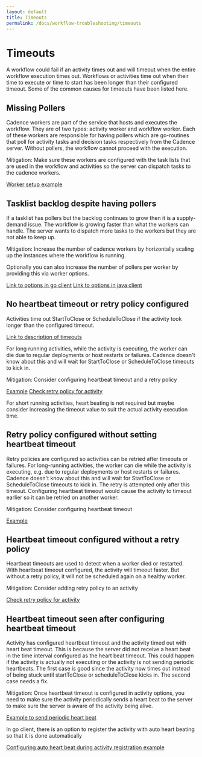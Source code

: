```yaml
---
layout: default
title: Timeouts
permalink: /docs/workflow-troubleshooting/timeouts
---
```


#  Timeouts

A workflow could fail if an activity times out and will timeout when the entire workflow execution times out. Workflows or activities time out when their time to execute or time to start has been longer than their configured timeout. Some of the common causes for timeouts have been listed here.

## Missing Pollers

Cadence workers are part of the service that hosts and executes the workflow. They are of two types: activity worker and workflow worker. Each of these workers are responsible for having pollers which are go-routines that poll for activity tasks and decision tasks respectively from the Cadence server. Without pollers, the workflow cannot proceed with the execution.

Mitigation: Make sure these workers are configured with the task lists that are used in the workflow and activities so the server can dispatch tasks to the cadence workers.

[Worker setup example](https://github.com/cadence-workflow/cadence-samples/blob/master/cmd/samples/pageflow/main.go#L18)

## Tasklist backlog despite having pollers

If a tasklist has pollers but the backlog continues to grow then it is a supply-demand issue. The workflow is growing faster than what the workers can handle. The server wants to dispatch more tasks to the workers but they are not able to keep up.

Mitigation: Increase the number of cadence workers by horizontally scaling up the instances where the workflow is running.

Optionally you can also increase the number of pollers per worker by providing this via worker options.

[Link to options in go client](https://pkg.go.dev/go.uber.org/cadence@v1.2.9/internal#WorkerOptions)
[Link to options in java client](https://github.com/cadence-workflow/cadence-java-client/blob/master/src/main/java/com/uber/cadence/internal/worker/PollerOptions.java#L124)

## No heartbeat timeout or retry policy configured

Activities time out StartToClose or ScheduleToClose if the activity took longer than the configured timeout.

[Link to description of timeouts](https://cadenceworkflow.io/docs/concepts/activities/#timeouts)

For long running activities, while the activity is executing, the worker can die due to regular deployments or host restarts or failures. Cadence doesn't know about this and will wait for StartToClose or ScheduleToClose timeouts to kick in.

Mitigation: Consider configuring heartbeat timeout and a retry policy

[Example](https://github.com/cadence-workflow/cadence-samples/blob/df6f7bdba978d6565ad78e9f86d9cd31dfac9f78/cmd/samples/expense/workflow.go#L23)
[Check retry policy for activity](https://cadenceworkflow.io/docs/concepts/activities/#retries)

For short running activities, heart beating is not required but maybe consider increasing the timeout value to suit the actual activity execution time.

## Retry policy configured without setting heartbeat timeout

Retry policies are configured so activities can be retried after timeouts or failures. For long-running activities, the worker can die while the activity is executing, e.g. due to regular deployments or host restarts or failures. Cadence doesn't know about this and will wait for StartToClose or ScheduleToClose timeouts to kick in. The retry is attempted only after this timeout. Configuring heartbeat timeout would cause the activity to timeout earlier so it can be retried on another worker.

Mitigation: Consider configuring heartbeat timeout

[Example](https://github.com/cadence-workflow/cadence-samples/blob/df6f7bdba978d6565ad78e9f86d9cd31dfac9f78/cmd/samples/expense/workflow.go#L23)

## Heartbeat timeout configured without a retry policy

Heartbeat timeouts are used to detect when a worker died or restarted. With heartbeat timeout configured, the activity will timeout faster. But without a retry policy, it will not be scheduled again on a healthy worker.

Mitigation: Consider adding retry policy to an activity

[Check retry policy for activity](https://cadenceworkflow.io/docs/concepts/activities/#retries)

## Heartbeat timeout seen after configuring heartbeat timeout

Activity has configured heartbeat timeout and the activity timed out with heart beat timeout. This is because the server did not receive a heart beat in the time interval configured as the heart beat timeout. This could happen if the activity is actually not executing or the activity is not sending periodic heartbeats. The first case is good since the activity now times out instead of being stuck until startToClose or scheduleToClose kicks in. The second case needs a fix.

Mitigation: Once heartbeat timeout is configured in activity options, you need to make sure the activity periodically sends a heart beat to the server to make sure the server is aware of the activity being alive.

[Example to send periodic heart beat](https://github.com/cadence-workflow/cadence-samples/blob/df6f7bdba978d6565ad78e9f86d9cd31dfac9f78/cmd/samples/fileprocessing/activities.go#L111)

In go client, there is an option to register the activity with auto heart beating so that it is done automatically

[Configuring auto heart beat during activity registration example](https://pkg.go.dev/go.uber.org/cadence@v1.2.9/internal#WorkerOptions)
